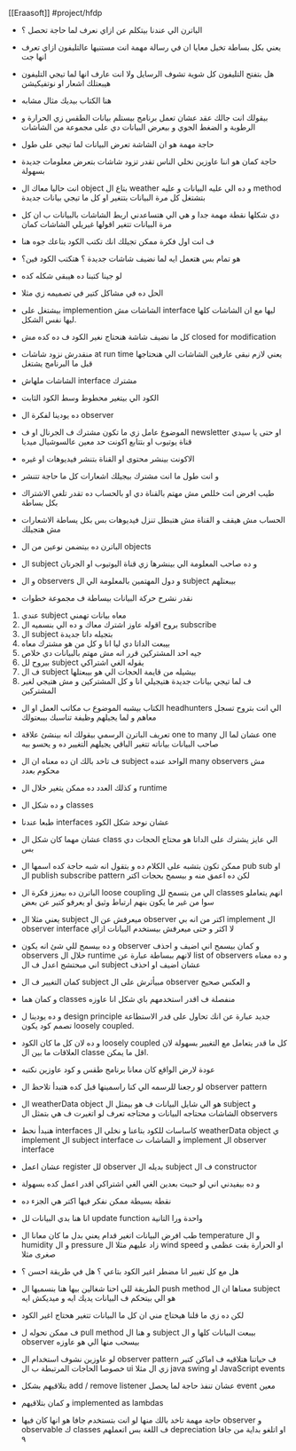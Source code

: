 [[Eraasoft]]
#project/hfdp 

- الباترن الي عندنا بيتكلم عن ازاي نعرف لما حاجة تحصل ؟
- يعني بكل بساطة تخيل معايا ان في رسالة مهمة انت مستنيها عالتليفون ازاي تعرف انها جت
- هل بتفتح التليفون كل شوية تشوف الرسايل ولا انت عارف انها لما تيجي التليفون هيبعتلك اشعار او نوتفيكيشن

- هنا الكتاب بيديك مثال مشابه 
- بيقولك انت جالك عقد عشان تعمل برنامج بيستلم بيانات الطقس زي الحرارة و الرطوبة و الضغط الجوي و بيعرض البيانات دي على مجموعة من الشاشات
- حاجة مهمة هو ان الشاشة تعرض البيانات لما تيجي على طول 
- حاجة كمان هو اننا عاوزين نخلي الناس تقدر تزود شاشات بتعرض معلومات جديدة بسهولة
- انت حاليا معاك ال object بتاع ال weather و ده الي عليه البيانات و عليه method بتشتغل كل مرة البيانات بتتغير او كل ما تيجي بيانات جديدة
- دي شكلها نقطة مهمة جدا و هي الي هتساعدني اربط الشاشات بالبيانات ب ان كل مرة البيانات تتغير اقولها غيريلي الشاشات كمان
- ف انت اول فكرة ممكن تجيلك انك تكتب الكود بتاعك جوه هنا 
- هو تمام بس هتعمل ايه لما نضيف شاشات جديدة ؟ هتكتب الكود فين؟
- لو جينا كتبنا ده هيبقى شكله كده 
- الحل ده في مشاكل كتير في تصميمه زي مثلا
- بيشتغل على implemention الشاشات مش interface ليها مع ان الشاشات كلها ليها نفس الشكل.
- كل ما نضيف شاشة هنحتاج نغير الكود ف ده كده مش closed for modification 
- منقدرش نزود شاشات at run time يعني لازم نبقى عارفين الشاشات الي هنحتاجها قبل ما البرنامج يشتغل
- الشاشات ملهاش interface مشترك 
- الكود الي بيتغير محطوط وسط الكود الثابت

- ده يودينا لفكرة ال observer 
- الموضوع عامل زي ما تكون مشترك ف الجرنال او ف newsletter او حتى يا سيدي قناة يوتيوب او بتتابع اكونت حد معين عالسوشيال ميديا
- الاكونت بينشر محتوى او القناة بتنشر فيديوهات او غيره 
- و انت طول ما انت مشترك بيجيلك اشعارات كل ما حاجة تتنشر
- طيب افرض انت خللص مش مهتم بالقناة دي او بالحساب ده تقدر تلغي الاشتراك بكل بساطة
- الحساب مش هيقف و القناة مش هتبطل تنزل فيديوهات بس بكل يساطة الاشعارات مش هتجيلك

-  الباترن ده بيتضمن نوعين من ال objects 
- ال subject و ده صاحب المعلومة الي بينشرها زي قناة اليوتيوب او الجرنان
- و ال observers و دول المهتمين بالمعلومة الي ال subject بيبعتلهم

- نقدر نشرح حركة البيانات بيساطة ف مجموعة خطوات 
1. عندي subject معاه بيانات تهمني
2. بروح اقوله عاوز اشترك معاك و ده الي بنسميه ال subscribe 
3. ال subject بتجيله داتا جديدة 
4. بيبعت الداتا دي ليا انا و كل من هو مشترك معاه
5. جيه احد المشتركين قرر انه مش مهتم بالبيانات دي خلاص
6. بيروح لل subject يقوله الغي اشتراكي
7. ف ال subject بيشيله من قايمة الحجات الي هو بيبعتلها
8. ف لما تيجي بيانات جديدة هتيجيلي انا و كل المشتركين و مش هتيجي لغير المشتركين

- الكتاب بيشبه الموضوع ب مكاتب العمل او ال headhunters الي انت بتروح تسجل معاهم و لما يجيلهم وظيفة تناسبك بيبعتولك

- تعريف الباترن الرسمي بيقولك انه بينشئ علاقة one to many عشان لما ال one صاحب البيانات بياناته تتغير الباقي يجيلهم التغيير ده و يحسو بيه
- ف تاخد بالك ان ده معناه ان ال subject الواحد عنده many observers مش محكوم بعدد
- و كذلك العدد ده ممكن يتغير خلال ال runtime 
- و ده شكل ال classes 
- طبعا عندنا interfaces عشان نوحد شكل الكود
- عشان مهما كان شكل ال class الي عايز يشترك على الداتا هو محتاج الحجات دي بس
- ممكن تكون بتشبه على الكلام ده و بتقول انه شبه حاجة كده اسمها ال pub sub او ال publish subscribe pattern لكن ده اعمق منه و بيسمح بحجات اكتر

- الباترن ده بيعزز فكرة ال loose coupling الي من بتسمح لل classes انهم يتعاملو سوا من غير ما يكون بنهم ارتباط وثيق او يعرفو كتير عن بعض
- يعني مثلا ال subject ميعرفش عن ال observer اكتر من انه بي implement ال observer interface لا اكثر و حتى ميعرفش بيستخدم البيانات ازاي
- و ده بيسمح للي شئ انه يكون observer و كمان بيسمح اني اضيف و احذف observers خلال ال runtime لانهم ببساطة عبارة عن list of observers و ده معناه اني مبحتشج اعدل ف ال subject عشان اضيف او احذف
- كمان التغيير ف ال subject مبيأثرش على ال observer و العكس صحيح
- و كمان هما classes منفصلة ف اقدر استخدمهم باي شكل انا عاوزه

-  و ده يودينا ل design principle جديد عبارة عن انك تحاول على قدر الاستطاعة تصمم كود يكون loosely coupled.
- و ده لان كل ما كان الكود loosely coupled كل ما قدر يتعامل مع التغيير بسهولة لان العلاقات ما بين ال classe اقل ما يمكن.

-  عودة لارض الواقع كان معانا برنامج طقس و كود عاوزين نكتبه
- لو رجعنا للرسمه الي كنا راسمينها قبل كده هتبدأ تلاحظ ال observer pattern
- ال weatherData object هو الي شايل البيانات ف هو بيمثل ال subject و الشاشات محتاجه البيانات و محتاجه تعرف لو اتغيرت ف هي بتمثل ال observers
- هنبدأ نحط interfaces كاساسات للكود بتاعنا و نخلي ال weatherData object ي implement ال subject interface و الشاشات ت implement ال observer interface 

- عشان اعمل register لل observer بديله ال subject ف ال constructor 
- و ده بيفيدني اني لو حبيت بعدين الغي الغي اشتراكي اقدر اعمل كده بسهولة

- نقطة بسيطة ممكن نفكر فيها اكتر هي الجزء ده 
- انا هنا بدي البيانات لل update function واحدة ورا التانية
- طب افرض البيانات اتغير قدام يعني بدل ما كان معانا ال temperature و ال humidity و ال pressure زاد عليهم مثلا ال wind speed او الحرارة بقت عظمى و صغرى مثلا
- هل مع كل تغيير انا مضطر اغير الكود بتاعي ؟ هل في طريقة احسن ؟
- الطريقة للي احنا شغالين بيها هنا بنسميها ال push method معناها ان ال subject هو الي بيتحكم ف البيانات يديك ايه و ميديكش ايه
- لكن ده زي ما قلنا هيحتاج مني ان كل ما البيانات تتغير هحتاج اغير الكود
- ف ممكن نحوله ل pull method و هنا ال subject بيبعت البيانات كلها و ال observer بيسحب منها الي هو عاوزه


- لو عاوزين نشوف استخدام ال observer pattern ف حياتنا هتلاقيه ف اماكن كتير خصوصا الحاجات المرتبطة ب ال ui زي ال مثلا java swing او JavaScript events 
- بتلاقيهم بشكل add / remove listener عشان تنفذ حاجة لما يحصل event معين
- و كمان بتلاقيهم implemented as lambdas
- حاجة مهمة تاخد بالك منها لو انت بتستخدم جافا هو انها كان فيها observer و observable ك classes ف اللغة بس اتعملهم depreciation او اتلغو بداية من جافا ٩

